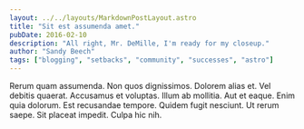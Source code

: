 ```yaml
---
layout: ../../layouts/MarkdownPostLayout.astro
title: "Sit est assumenda amet."
pubDate: 2016-02-10
description: "All right, Mr. DeMille, I'm ready for my closeup."
author: "Sandy Beech"
tags: ["blogging", "setbacks", "community", "successes", "astro"]
---
```


Rerum quam assumenda. Non quos dignissimos. Dolorem alias et. Vel debitis quaerat. Accusamus et voluptas. Illum ab mollitia. Aut et eaque. Enim quia dolorum. Est recusandae tempore. Quidem fugit nesciunt. Ut rerum saepe. Sit placeat impedit. Culpa hic nih.

